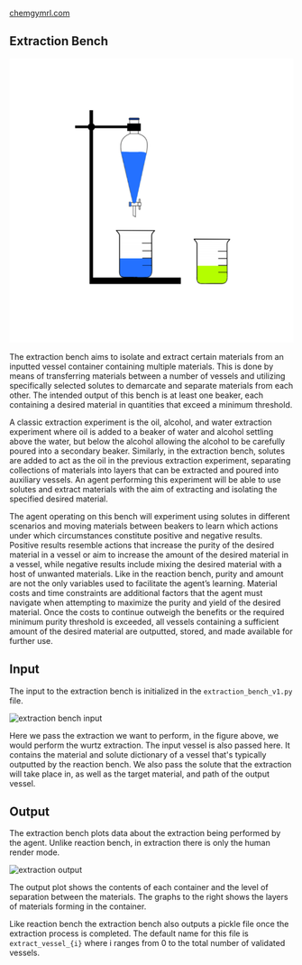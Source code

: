 [chemgymrl.com](https://chemgymrl.com/)

## Extraction Bench

<span style="display:block;text-align:center">![Extraction](tutorial_figures/extraction.png)

The extraction bench aims to isolate and extract certain materials from an inputted vessel container containing multiple materials. This is done by means of transferring materials between a number of vessels and utilizing specifically selected solutes to demarcate and separate materials from each other. The intended output of this bench is at least one beaker, each containing a desired material in quantities that exceed a minimum threshold.
 
A classic extraction experiment is the oil, alcohol, and water extraction experiment where oil is added to a beaker of water and alcohol settling above the water, but below the alcohol allowing the alcohol to be carefully poured into a secondary beaker. Similarly, in the extraction bench, solutes are added to act as the oil in the previous extraction experiment, separating collections of materials into layers that can be extracted and poured into auxiliary vessels. An agent performing this experiment will be able to use solutes and extract materials with the aim of extracting and isolating the specified desired material.
 
The agent operating on this bench will experiment using solutes in different scenarios and moving materials between beakers to learn which actions under which circumstances constitute positive and negative results. Positive results resemble actions that increase the purity of the desired material in a vessel or aim to increase the amount of the desired material in a vessel, while negative results include mixing the desired material with a host of unwanted materials. Like in the reaction bench, purity and amount are not the only variables used to facilitate the agent’s learning. Material costs and time constraints are additional factors that the agent must navigate when attempting to maximize the purity and yield of the desired material. Once the costs to continue outweigh the benefits or the required minimum purity threshold is exceeded, all vessels containing a sufficient amount of the desired material are outputted, stored, and made available for further use.

## Input 

The input to the extraction bench is initialized in the `extraction_bench_v1.py` file.

![extraction bench input](../tutorial_figures/extraction/extraction_bench_input.png)

Here we pass the extraction we want to perform, in the figure above, we would perform the wurtz extraction. The input 
vessel is also passed here. It contains the material and solute dictionary of a vessel that's typically outputted by the
reaction bench. We also pass the solute that the extraction will take place in, as well as the target material, and path 
of the output vessel.

## Output

The extraction bench plots data about the extraction being performed by the agent. Unlike reaction bench, in extraction 
there is only the human render mode.

![extraction output](../tutorial_figures/extraction/human_render_extraction.png)

The output plot shows the contents of each container and the level of separation between the materials. The graphs to 
the right shows the layers of materials forming in the container.

Like reaction bench the extraction bench also outputs a pickle file once the extraction process is completed. The
default name for this file is `extract_vessel_{i}` where i ranges from 0 to the total number of validated vessels.
